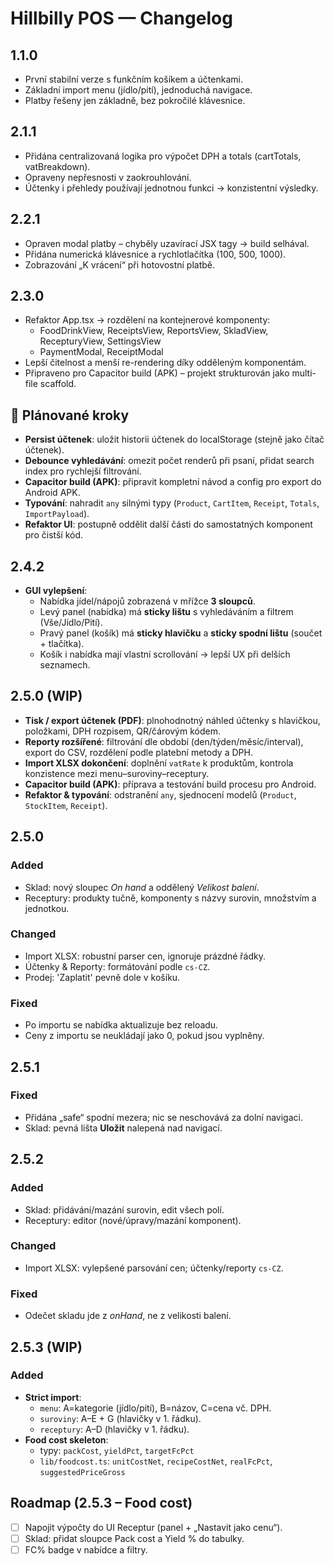 # Hillbilly POS — Changelog

## 1.1.0
- První stabilní verze s funkčním košíkem a účtenkami.
- Základní import menu (jídlo/pití), jednoduchá navigace.
- Platby řešeny jen základně, bez pokročilé klávesnice.

## 2.1.1
- Přidána centralizovaná logika pro výpočet DPH a totals (cartTotals, vatBreakdown).
- Opraveny nepřesnosti v zaokrouhlování.
- Účtenky i přehledy používají jednotnou funkci → konzistentní výsledky.

## 2.2.1
- Opraven modal platby – chyběly uzavírací JSX tagy → build selhával.
- Přidána numerická klávesnice a rychlotlačítka (100, 500, 1000).
- Zobrazování „K vrácení“ při hotovostní platbě.

## 2.3.0
- Refaktor App.tsx → rozdělení na kontejnerové komponenty:
  - FoodDrinkView, ReceiptsView, ReportsView, SkladView, RecepturyView, SettingsView
  - PaymentModal, ReceiptModal
- Lepší čitelnost a menší re-rendering díky odděleným komponentám.
- Připraveno pro Capacitor build (APK) – projekt strukturován jako multi-file scaffold.


## 📌 Plánované kroky

- **Persist účtenek**: uložit historii účtenek do localStorage (stejně jako čítač účtenek).
- **Debounce vyhledávání**: omezit počet renderů při psaní, přidat search index pro rychlejší filtrování.
- **Capacitor build (APK)**: připravit kompletní návod a config pro export do Android APK.
- **Typování**: nahradit `any` silnými typy (`Product`, `CartItem`, `Receipt`, `Totals`, `ImportPayload`).
- **Refaktor UI**: postupně oddělit další části do samostatných komponent pro čistší kód.


## 2.4.2
- **GUI vylepšení**: 
  - Nabídka jídel/nápojů zobrazená v mřížce **3 sloupců**.
  - Levý panel (nabídka) má **sticky lištu** s vyhledáváním a filtrem (Vše/Jídlo/Pití).
  - Pravý panel (košík) má **sticky hlavičku** a **sticky spodní lištu** (součet + tlačítka).
  - Košík i nabídka mají vlastní scrollování → lepší UX při delších seznamech.


## 2.5.0 (WIP)
- **Tisk / export účtenek (PDF)**: plnohodnotný náhled účtenky s hlavičkou, položkami, DPH rozpisem, QR/čárovým kódem.
- **Reporty rozšířené**: filtrování dle období (den/týden/měsíc/interval), export do CSV, rozdělení podle platební metody a DPH.
- **Import XLSX dokončení**: doplnění `vatRate` k produktům, kontrola konzistence mezi menu–suroviny–receptury.
- **Capacitor build (APK)**: příprava a testování build procesu pro Android.
- **Refaktor & typování**: odstranění `any`, sjednocení modelů (`Product`, `StockItem`, `Receipt`).

## 2.5.0
### Added
- Sklad: nový sloupec *On hand* a oddělený *Velikost balení*.
- Receptury: produkty tučně, komponenty s názvy surovin, množstvím a jednotkou.

### Changed
- Import XLSX: robustní parser cen, ignoruje prázdné řádky.
- Účtenky & Reporty: formátování podle `cs-CZ`.
- Prodej: 'Zaplatit' pevně dole v košíku.

### Fixed
- Po importu se nabídka aktualizuje bez reloadu.
- Ceny z importu se neukládají jako 0, pokud jsou vyplněny.

## 2.5.1
### Fixed
- Přidána „safe“ spodní mezera; nic se neschovává za dolní navigaci.
- Sklad: pevná lišta **Uložit** nalepená nad navigací.

## 2.5.2
### Added
- Sklad: přidávání/mazání surovin, edit všech polí.
- Receptury: editor (nové/úpravy/mazání komponent).

### Changed
- Import XLSX: vylepšené parsování cen; účtenky/reporty `cs-CZ`.

### Fixed
- Odečet skladu jde z *onHand*, ne z velikosti balení.

## 2.5.3 (WIP)
### Added
- **Strict import**: 
  - `menu`: A=kategorie (jídlo/pití), B=názov, C=cena vč. DPH.
  - `suroviny`: A–E + G (hlavičky v 1. řádku).
  - `receptury`: A–D (hlavičky v 1. řádku).
- **Food cost skeleton**:
  - typy: `packCost`, `yieldPct`, `targetFcPct`
  - `lib/foodcost.ts`: `unitCostNet`, `recipeCostNet`, `realFcPct`, `suggestedPriceGross`

## Roadmap (2.5.3 – Food cost)
- [ ] Napojit výpočty do UI Receptur (panel + „Nastavit jako cenu“).
- [ ] Sklad: přidat sloupce Pack cost a Yield % do tabulky.
- [ ] FC% badge v nabídce a filtry.
